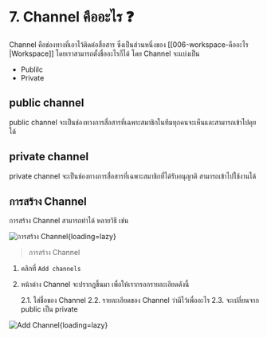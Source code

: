 # 7. Channel คืออะไร ❓

Channel คือช่องทางที่เอาไว้ติดต่อสื่อสาร ซึ่งเป็นส่วนหนึ่งของ [[006-workspace-คืออะไร |Workspace]] โดยเราสามารถตั้งชื่ออะไรก็ได้ โดย Channel จะแบ่งเป็น 

- Publilc
- Private

## public channel

public channel จะเป็นช่องทางการสื่อสารที่เฉพาะสมาชิกในทีมทุกคนจะเห็นและสามารถเข้าไปคุยได้

## private channel

private channel จะเป็นช่องทางการสื่อสารที่เฉพาะสมาชิกที่ได้รับอนุญาติ สามารถเข้าไปใช้งานได้

## การสร้าง Channel

การสร้าง Channel สามารถทำได้ หลายวิธี เช่น

![การสร้าง Channel](2023-01-04_14-54-47.png){loading=lazy}

> การสร้าง Channel

1. คลิกที่ `Add channels`
2. หน้าต่าง Channel จะปรากฎขึ้นมา เพื่อให้เรากรอกรายละเอียดดังนี้

	2.1. ใส่ชื่อของ Channel
	2.2. รายละเอียดของ Channel ว่ามีไว้เพื่ออะไร
	2.3. จะเปลี่ยนจาก public เป็น private

![Add Channel](2023-01-04_14-49-46.png){loading=lazy}
